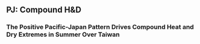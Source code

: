## PJ: Compound H&D
### The Positive Pacific-Japan Pattern Drives Compound Heat and Dry Extremes in Summer Over Taiwan
